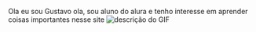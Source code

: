 Ola eu sou Gustavo
ola, sou aluno do alura e tenho interesse em aprender coisas importantes nesse site
![descrição do GIF](https://media1.tenor.com/m/CIBG3V91e4sAAAAC/godfather-marlon-brando.gif)
